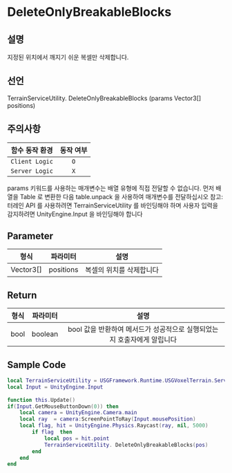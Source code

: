 # DeleteOnlyBreakableBlocks

## 설명
지정된 위치에서 깨지기 쉬운 복셀만 삭제합니다.

## 선언
TerrainServiceUtility. DeleteOnlyBreakableBlocks (params Vector3[] positions)

## 주의사항
|    **함수 동작 환경**    | **동작 여부** |
|:------------------:|:---------:|
| ```Client Logic``` |  ```O```  |
| ```Server Logic``` |  ```X```  |

params 키워드를 사용하는 매개변수는 배열 유형에 직접 전달할 수 없습니다. 먼저 배열을
Table 로 변환한 다음 table.unpack 을 사용하여 매개변수를 전달하십시오
참고: 터레인 API 를 사용하려면 TerrainServiceUtility 를 바인딩해야 하며 사용자 입력을
감지하려면 UnityEngine.Input 을 바인딩해야 합니다

## Parameter
|       **형식**        |  **파라미터**  |   **설명**   |
|:-------------------:|:----------:|:----------:|
| Vector3[] | positions | 복셀의 위치를 삭제합니다 |

## Return
| **형식** | **파라미터** |                 **설명**                  |
|:------:|:--------:|:---------------------------------------:|
|  bool  | boolean  | bool 값을 반환하여 메서드가 성공적으로 실행되었는지 호출자에게 알립니다 |


## Sample Code
```lua
local TerrainServiceUtility = USGFramework.Runtime.USGVoxelTerrain.ServiceFunctions.TerrainServiceUtility
local Input = UnityEngine.Input
 
function this.Update()
if(Input.GetMouseButtonDown(0)) then
    local camera = UnityEngine.Camera.main
    local ray  = camera:ScreenPointToRay(Input.mousePosition)
    local flag, hit = UnityEngine.Physics.Raycast(ray, nil, 5000)
        if flag  then
            local pos = hit.point
            TerrainServiceUtility. DeleteOnlyBreakableBlocks(pos)
        end
    end
end
```
